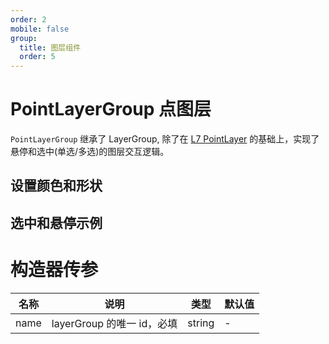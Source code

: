 ```yaml
---
order: 2
mobile: false
group:
  title: 图层组件
  order: 5
---
```


# PointLayerGroup 点图层

`PointLayerGroup` 继承了 LayerGroup, 除了在 [L7 PointLayer](https://l7.antv.vision/zh/docs/api/point_layer/pointlayer) 的基础上，实现了悬停和选中(单选/多选)的图层交互逻辑。

## 设置颜色和形状

<code src="./demo/pointLayer/color/index" compact="true"></code>

## 选中和悬停示例

<code src="./demo/pointLayer/hover/index" compact="true"></code>

# 构造器传参

| 名称 | 说明                       | 类型   | 默认值 |
| ---- | -------------------------- | ------ | ------ |
| name | layerGroup 的唯一 id，必填 | string | -      |
